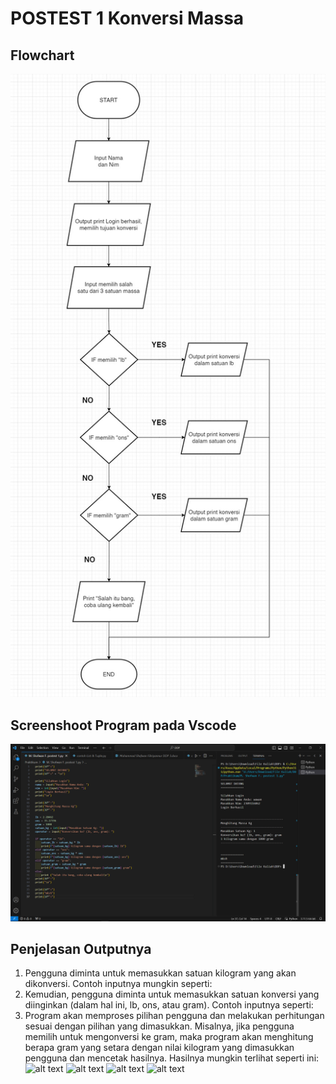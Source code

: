 # POSTEST 1 Konversi Massa

## Flowchart
![alt text](https://github.com/Shfwwanf/MShofwanF_Postest1/blob/main/Picture/Flowchart%20Konversi%20Massa.jpg?raw=true)

## Screenshoot Program pada Vscode
![alt text](https://github.com/Shfwwanf/MShofwanF_Postest1/blob/main/Picture/Screenshot%20(165).png?raw=true)

## Penjelasan Outputnya  
1. Pengguna diminta untuk memasukkan satuan kilogram yang akan dikonversi. Contoh inputnya mungkin seperti:
2. Kemudian, pengguna diminta untuk memasukkan satuan konversi yang diinginkan (dalam hal ini, lb, ons, atau gram). Contoh inputnya seperti:
3. Program akan memproses pilihan pengguna dan melakukan perhitungan sesuai dengan pilihan yang dimasukkan. Misalnya, jika pengguna memilih untuk mengonversi ke gram, maka program akan menghitung berapa gram yang setara dengan nilai kilogram yang dimasukkan pengguna dan mencetak hasilnya. Hasilnya mungkin terlihat seperti ini:
![alt text](?raw=true)
![alt text](?raw=true)
![alt text](?raw=true)
![alt text](?raw=true)
